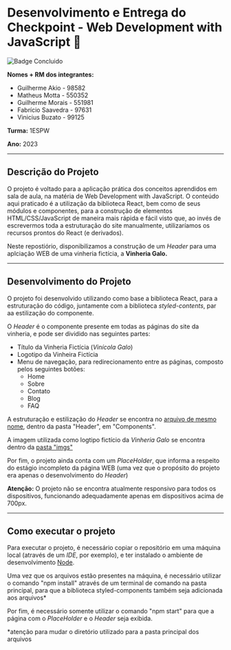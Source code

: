 # Desenvolvimento e Entrega do Checkpoint - Web Development with JavaScript :rooster:
![Badge Concluido](https://img.shields.io/badge/STATUS-CONCLUIDO-GREEN)

**Nomes + RM dos integrantes:**
- Guilherme Akio - 98582
- Matheus Motta - 550352
- Guilherme Morais - 551981
- Fabrício Saavedra - 97631	
- Vinicius Buzato - 99125

**Turma:** 1ESPW

**Ano:** 2023
___
## Descrição do Projeto
O projeto é voltado para a aplicação prática dos conceitos aprendidos em sala de aula, na matéria de Web Development with JavaScript. O conteúdo aqui praticado é a utilização da biblioteca React, bem como de seus módulos e componentes, para a construção de elementos HTML/CSS/JavaScript de maneira mais rápida e fácil visto que, ao invés de escrevermos toda a estruturação do site manualmente, utilizaríamos os recursos prontos do React (e derivados).

Neste repostiório, disponibilizamos a construção de um _Header_ para uma aplciação WEB de uma vinheria fictícia, a **Vinheria Galo.**
___
## Desenvolvimento do Projeto
O projeto foi desenvolvido utilizando como base a biblioteca React, para a estruturação do código, juntamente com a biblioteca _styled-contents_, par aa estilização do componente.

O _Header_ é o componente presente em todas as páginas do site da vinheria, e pode ser dividido nas seguintes partes:
- Título da Vinheria Fictícia (_Vinícola Galo_)
- Logotipo da Vinheira Fictícia
- Menu de navegação, para redirecionamento entre as páginas, composto pelos seguintes botões:
  - Home
  - Sobre
  - Contato
  - Blog
  - FAQ 

A estruturação e estilização do _Header_ se encontra no [arquivo de mesmo nome]("./src/components/Header/index.js"), dentro da pasta "Header", em "Components".

A imagem utilizada como logtipo fictício da _Vinheria Galo_ se encontra dentro da [pasta "imgs"](./src/imgs/Logo%20vinicola%20galo.png)

Por fim, o projeto ainda conta com um _PlaceHolder_, que informa a respeito do estágio incompleto da página WEB (uma vez que o propósito do projeto era apenas o desenvolvimento do _Header_)

**Atenção:** O projeto não se encontra atualmente responsivo para todos os dispositivos, funcionando adequadamente apenas em dispositivos acima de 700px.
___
## Como executar o projeto
Para executar o projeto, é necessário copiar o repositório em uma máquina local (através de um _IDE_, por exemplo), e ter instalado o ambiente de desenvolvimento [Node](https://nodejs.org/en).

Uma vez que os arquivos estão presentes na máquina, é necessário utilizar o comando "npm install" através de um terminal de comando na pasta principal, para que a biblioteca styled-components também seja adicionada aos arquivos*

Por fim, é necessário somente utilizar o comando "npm start" para que a página com o _PlaceHolder_ e o _Header_ seja exibida.

*atenção para mudar o diretório utilizado para a pasta principal dos arquivos

